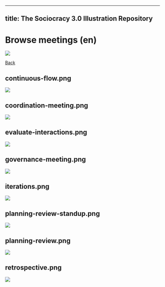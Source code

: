 
---
title: The Sociocracy 3.0 Illustration Repository
---

# Browse meetings (en)

![](/img/en-48px.png)

[Back](index-en.html)

## continuous-flow.png

![](/img/en/meetings/continuous-flow.png)

## coordination-meeting.png

![](/img/en/meetings/coordination-meeting.png)

## evaluate-interactions.png

![](/img/en/meetings/evaluate-interactions.png)

## governance-meeting.png

![](/img/en/meetings/governance-meeting.png)

## iterations.png

![](/img/en/meetings/iterations.png)

## planning-review-standup.png

![](/img/en/meetings/planning-review-standup.png)

## planning-review.png

![](/img/en/meetings/planning-review.png)

## retrospective.png

![](/img/en/meetings/retrospective.png)

